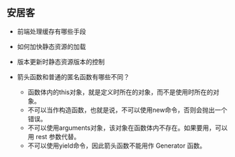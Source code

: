 ## 安居客
+ 前端处理缓存有哪些手段

+ 如何加快静态资源的加载

+ 版本更新时静态资源版本的控制

+ 箭头函数和普通的匿名函数有哪些不同？
    - 函数体内的this对象，就是定义时所在的对象，而不是使用时所在的对象。
	- 不可以当作构造函数，也就是说，不可以使用new命令，否则会抛出一个错误。
	- 不可以使用arguments对象，该对象在函数体内不存在。如果要用，可以用 rest 参数代替。
	- 不可以使用yield命令，因此箭头函数不能用作 Generator 函数。